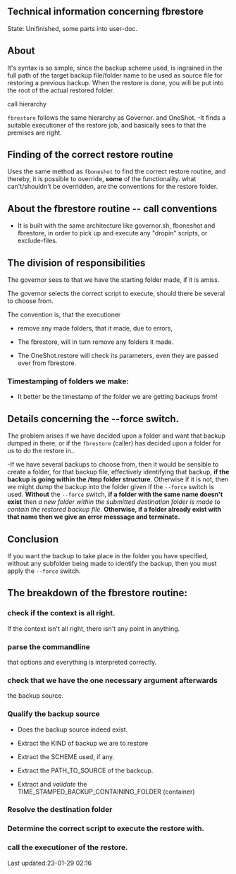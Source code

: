 Technical information concerning fbrestore
------------------------------------------

State: Unifinished, some parts into user-doc.

## About
It's syntax is so simple, since the backup scheme used, is
ingrained in the full path of the target backup file/folder
name to be used as source file for restoring a previous
backup. When the restore is done, you will be put into the
root of the actual restored folder.

call hierarchy

`fbrestore` follows the same hierarchy as Governor. and
OneShot. -It finds a suitable executioner of the restore
job, and basically sees to that the premises are right.


## Finding of the correct restore routine

Uses the same method as `fboneshot` to find the correct restore
routine, and thereby, it is possible to override, **some**
of the functionality. what can't/shouldn't be overridden, are the
conventions for the restore folder.

## About the fbrestore routine -- call conventions

* It is built with the same architecture like governor.sh,
	fboneshot and fbrestore, in order to pick up and execute
	any "dropin" scripts, or exclude-files.

## The division of responsibilities

The governor sees to that we have the starting folder made,
if it is amiss.

The governor selects the correct script to execute, should
there be several to choose from.

The convention is, that the executioner 

* remove any made folders, that it made,  due to errors,

* The fbrestore, will in turn remove any folders it made.

* The OneShot.restore  will check its parameters, even they
are passed over from fbrestore.

### Timestamping of folders we make:

* It better be the timestamp of the folder we are getting
backups from!



## Details concerning the --force switch.

The problem arises if we have decided upon a folder and want
that backup dumped in there, or if the `fbrestore` (caller)
has decided upon a folder for us to do the restore in..

-If we have several backups to choose from, then it would be
sensible to create a folder, for that backup file,
effectively identifying that backup, **if the backup is
going within the /tmp folder structure**. Otherwise if it is
not, then we might dump the backup into the folder given if
the `--force` switch is used. **Without** the `--force`
switch, **if a folder with the same name doesn't exist**
then *a new folder within the submitted destination folder
is made to contain the restored backup file*. **Otherwise,
if a folder already exist with that name then we give an
	error messsage and terminate.**

## Conclusion


If you want the backup to take place in the
folder you have specified, without any subfolder being made
to identify the backup, then you must apply the
`--force` switch.


## The breakdown of the fbrestore routine:

### check if the context is all right. 

If the context isn't all right, there isn't any point in
anything.

### parse the commandline

that options and everything is interpreted correctly.

### check that we have the one necessary argument afterwards

the backup source.

### Qualify the backup source

* Does the backup source indeed exist.

* Extract the KIND of backup we are to restore

* Extract the SCHEME used, if any.

* Extract the PATH_TO_SOURCE of the backcup.

* Extract and *validate* the TIME_STAMPED_BACKUP_CONTAINING_FOLDER
(container)

### Resolve the destination folder

### Determine the correct script to execute the restore with.

### call the executioner of the restore.

<!-- TODO: consider: "I wonder if this folder should be necessary, if we just wanted the latest?" -->



  Last updated:23-01-29 02:16

